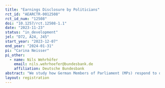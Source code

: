 ```yaml
---
title: "Earnings Disclosure by Politicians"
rct_id: "AEARCTR-0012508"
rct_id_num: "12508"
doi: "10.1257/rct.12508-1.1"
date: "2023-11-23"
status: "in_development"
jel: "D72, A24, J45"
start_year: "2023-12-07"
end_year: "2024-01-31"
pi: "Carina Neisser"
pi_other:
  - name: Nils Wehrhöfer
    email: nils.wehrhoefer@bundesbank.de
    affiliation: Deutsche Bundesbank
abstract: "We study how German Members of Parliament (MPs) respond to disclosure of their outside earnings and activities. We use administrative tax return data and exploit institutional changes for federal MPs. To shed light into the mechanisms behind our findings, we aim to complement our results by adding a survey experiment among voters. We experimentally vary profiles of hypothetical MPs along several dimensions, one of which are outside earnings, and let voters rate them along several dimensions."
layout: registration
---
```



